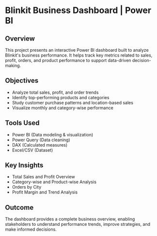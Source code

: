 # Blinkit Business Dashboard | Power BI

## Overview

This project presents an interactive Power BI dashboard built to analyze Blinkit's business performance. It helps track key metrics related to sales, profit, orders, and product performance to support data-driven decision-making.

## Objectives

* Analyze total sales, profit, and order trends
* Identify top-performing products and categories
* Study customer purchase patterns and location-based sales
* Visualize monthly and category-wise performance

## Tools Used

* Power BI (Data modeling & visualization)
* Power Query (Data cleaning)
* DAX (Calculated measures)
* Excel/CSV (Dataset)

## Key Insights

* Total Sales and Profit Overview
* Category-wise and Product-wise Analysis
* Orders by City
* Profit Margin and Trend Analysis

## Outcome

The dashboard provides a complete business overview, enabling stakeholders to understand performance trends, improve strategies, and make informed decisions.

